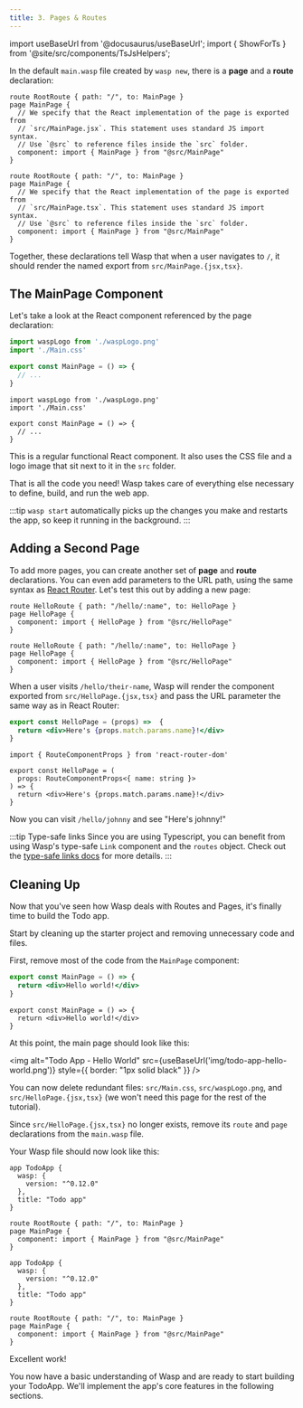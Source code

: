 ```yaml
---
title: 3. Pages & Routes
---
```


import useBaseUrl from '@docusaurus/useBaseUrl';
import { ShowForTs } from '@site/src/components/TsJsHelpers';

In the default `main.wasp` file created by `wasp new`, there is a **page** and a **route** declaration:

<Tabs groupId="js-ts">
<TabItem value="js" label="JavaScript">

```wasp title="main.wasp"
route RootRoute { path: "/", to: MainPage }
page MainPage {
  // We specify that the React implementation of the page is exported from 
  // `src/MainPage.jsx`. This statement uses standard JS import syntax.
  // Use `@src` to reference files inside the `src` folder.
  component: import { MainPage } from "@src/MainPage"
}
```

</TabItem>
<TabItem value="ts" label="TypeScript">

```wasp title="main.wasp"
route RootRoute { path: "/", to: MainPage }
page MainPage {
  // We specify that the React implementation of the page is exported from
  // `src/MainPage.tsx`. This statement uses standard JS import syntax.
  // Use `@src` to reference files inside the `src` folder.
  component: import { MainPage } from "@src/MainPage"
}
```

</TabItem>
</Tabs>

Together, these declarations tell Wasp that when a user navigates to `/`, it should render the named export from `src/MainPage.{jsx,tsx}`.

## The MainPage Component

Let's take a look at the React component referenced by the page declaration:

<Tabs groupId="js-ts">
<TabItem value="js" label="JavaScript">

```jsx title="src/MainPage.jsx"
import waspLogo from './waspLogo.png'
import './Main.css'

export const MainPage = () => {
  // ...
}
```

</TabItem>
<TabItem value="ts" label="TypeScript">

```tsx title="src/MainPage.tsx"
import waspLogo from './waspLogo.png'
import './Main.css'

export const MainPage = () => {
  // ...
}
```

</TabItem>
</Tabs>

This is a regular functional React component. It also uses the CSS file and a logo image that sit next to it in the `src` folder.

That is all the code you need! Wasp takes care of everything else necessary to define, build, and run the web app.

:::tip
`wasp start` automatically picks up the changes you make and restarts the app, so keep it running in the background.
:::

## Adding a Second Page

To add more pages, you can create another set of **page** and **route** declarations. You can even add parameters to the URL path, using the same syntax as [React Router](https://reactrouter.com/web/). Let's test this out by adding a new page:

<Tabs groupId="js-ts">
<TabItem value="js" label="JavaScript">

```wasp title="main.wasp"
route HelloRoute { path: "/hello/:name", to: HelloPage }
page HelloPage {
  component: import { HelloPage } from "@src/HelloPage"
}
```

</TabItem>
<TabItem value="ts" label="TypeScript">

```wasp title="main.wasp"
route HelloRoute { path: "/hello/:name", to: HelloPage }
page HelloPage {
  component: import { HelloPage } from "@src/HelloPage"
}
```

</TabItem>
</Tabs>

When a user visits `/hello/their-name`, Wasp will render the component exported from `src/HelloPage.{jsx,tsx}` and pass the URL parameter the same way as in React Router:

<Tabs groupId="js-ts">
<TabItem value="js" label="JavaScript">

```jsx title="src/HelloPage.jsx"
export const HelloPage = (props) =>  {
  return <div>Here's {props.match.params.name}!</div>
}
```

</TabItem>
<TabItem value="ts" label="TypeScript">


```tsx title="src/HelloPage.tsx"
import { RouteComponentProps } from 'react-router-dom'

export const HelloPage = (
  props: RouteComponentProps<{ name: string }>
) => {
  return <div>Here's {props.match.params.name}!</div>
}
```

</TabItem>
</Tabs>

Now you can visit `/hello/johnny` and see "Here's johnny!"

<ShowForTs>

:::tip Type-safe links
Since you are using Typescript, you can benefit from using Wasp's type-safe `Link` component and the `routes` object. Check out the [type-safe links docs](../advanced/links) for more details.
:::
</ShowForTs>

## Cleaning Up

Now that you've seen how Wasp deals with Routes and Pages, it's finally time to build the Todo app.

Start by cleaning up the starter project and removing unnecessary code and files.

First, remove most of the code from the `MainPage` component:

<Tabs groupId="js-ts">
<TabItem value="js" label="JavaScript">

```jsx title="src/MainPage.jsx"
export const MainPage = () => {
  return <div>Hello world!</div>
}
```

</TabItem>
<TabItem value="ts" label="TypeScript">

```tsx title="src/MainPage.tsx"
export const MainPage = () => {
  return <div>Hello world!</div>
}
```

</TabItem>
</Tabs>

At this point, the main page should look like this:

<img alt="Todo App - Hello World"
src={useBaseUrl('img/todo-app-hello-world.png')}
style={{ border: "1px solid black" }}
/>


You can now delete redundant files: `src/Main.css`, `src/waspLogo.png`, and `src/HelloPage.{jsx,tsx}` (we won't need this page for the rest of the tutorial).

Since `src/HelloPage.{jsx,tsx}` no longer exists, remove its `route` and `page` declarations from the `main.wasp` file.

Your Wasp file should now look like this:

<Tabs groupId="js-ts">
<TabItem value="js" label="JavaScript">

```wasp title="main.wasp"
app TodoApp {
  wasp: {
    version: "^0.12.0"
  },
  title: "Todo app"
}

route RootRoute { path: "/", to: MainPage }
page MainPage {
  component: import { MainPage } from "@src/MainPage"
}
```

</TabItem>
<TabItem value="ts" label="TypeScript">

```wasp title="main.wasp"
app TodoApp {
  wasp: {
    version: "^0.12.0"
  },
  title: "Todo app"
}

route RootRoute { path: "/", to: MainPage }
page MainPage {
  component: import { MainPage } from "@src/MainPage"
}
```

</TabItem>
</Tabs>


Excellent work!

You now have a basic understanding of Wasp and are ready to start building your TodoApp.
We'll implement the app's core features in the following sections.
